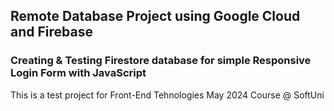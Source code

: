 
## Remote Database Project using Google Cloud and Firebase
### Creating & Testing Firestore database for simple Responsive Login Form with JavaScript
This is a test project for Front-End Tehnologies May 2024 Course @ SoftUni
